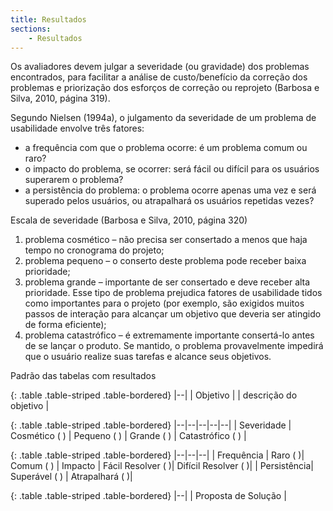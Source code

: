 ```yaml
---
title: Resultados
sections:
    - Resultados
---
```


Os avaliadores devem julgar a severidade (ou gravidade) dos problemas encontrados, para facilitar a análise de custo/benefício da correção dos problemas e priorização dos esforços de correção ou reprojeto (Barbosa e Silva, 2010, página 319). 

Segundo Nielsen (1994a), o julgamento da severidade de um problema de usabilidade envolve três fatores:

- a frequência com que o problema ocorre: é um problema comum ou raro?
- o impacto do problema, se ocorrer: será fácil ou difícil para os usuários superarem o problema?
- a persistência do problema: o problema ocorre apenas uma vez e será superado pelos usuários, ou atrapalhará os usuários repetidas vezes?

Escala de severidade (Barbosa e Silva, 2010, página 320)
1. problema cosmético – não precisa ser consertado a menos que haja tempo no
cronograma do projeto;
2. problema pequeno – o conserto deste problema pode receber baixa prioridade;
3. problema grande – importante de ser consertado e deve receber alta prioridade.
Esse tipo de problema prejudica fatores de usabilidade tidos como importantes
para o projeto (por exemplo, são exigidos muitos passos de interação
para alcançar um objetivo que deveria ser atingido de forma eficiente);
4. problema catastrófico – é extremamente importante consertá-lo antes de se
lançar o produto. Se mantido, o problema provavelmente impedirá que o
usuário realize suas tarefas e alcance seus objetivos.

Padrão das tabelas com resultados

{: .table .table-striped .table-bordered}
|--|
| Objetivo |
| descrição do objetivo |

{: .table .table-striped .table-bordered}
|--|--|--|--|--|
| Severidade | Cosmético ( ) | Pequeno ( ) | Grande ( ) | Catastrófico ( ) |

{: .table .table-striped .table-bordered}
|--|--|--|
| Frequência | Raro ( )| Comum ( )
| Impacto | Fácil Resolver ( )| Difícil Resolver ( )|
| Persistência| Superável ( ) | Atrapalhará ( )|

{: .table .table-striped .table-bordered}
|--|
| Proposta de Solução |

